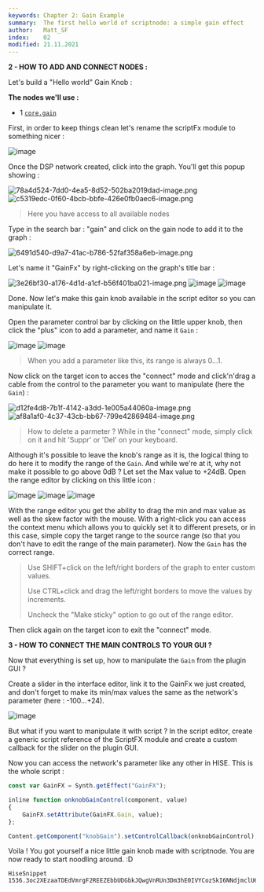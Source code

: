 ```yaml
---
keywords: Chapter 2: Gain Example
summary:  The first hello world of scriptnode: a simple gain effect
author:   Matt_SF
index:    02
modified: 21.11.2021
---
```




 **2 - HOW TO ADD AND CONNECT NODES :**

Let's build a "Hello world" Gain Knob : 

**The nodes we'll use :** 

 - 1 [`core.gain`](/scriptnode/list/core/gain)

First, in order to keep things clean let's rename the scriptFx module to something nicer : 

![image](https://user-images.githubusercontent.com/84969276/142500563-15e8dd97-036f-4795-a3f9-51edc0700715.png)

Once the DSP network created, click into the graph. You'll get this popup showing : 

![78a4d524-7dd0-4ea5-8d52-502ba2019dad-image.png](https://i.imgur.com/gm3qwl3.png)
![c5319edc-0f60-4bcb-bbfe-426e0fb0aec6-image.png](https://i.imgur.com/ynr9knj.png) 
> Here you have access to all available nodes

Type in the search bar : "gain" and click on the gain node to add it to the graph :

![6491d540-d9a7-41ac-b786-52faf358a6eb-image.png](https://i.imgur.com/p3w1L3a.png) 

Let's name it "GainFx" by right-clicking on the graph's title bar : 

![3e26bf30-a176-4d1d-a1cf-b56f401ba021-image.png](https://i.imgur.com/VJkzFDU.png) 
![image](https://user-images.githubusercontent.com/84969276/142492735-bbcbe215-fe17-40f7-8da6-3b134b182734.png)
![image](https://user-images.githubusercontent.com/84969276/142494166-a54632f5-2245-483e-ace1-20b8eeb25f8a.png)

Done. Now let's make this gain knob available in the script editor so you can manipulate it.

Open the parameter control bar by clicking on the little upper knob, then click the "plus" icon to add a parameter, and name it `Gain` :

![image](https://user-images.githubusercontent.com/84969276/142497072-ebdd5708-ca34-4ebd-beb8-6d847bfb8d7c.png)
![image](https://user-images.githubusercontent.com/84969276/142497109-23bb66d1-d534-4fd2-b9a0-8792b496150a.png)

> When you add a parameter like this, its range is always 0...1.

Now click on the target icon to acces the "connect" mode and click'n'drag a cable from the control to the parameter you want to manipulate (here the `Gain`) : 
 
![d12fe4d8-7b1f-4142-a3dd-1e005a44060a-image.png](https://i.imgur.com/YGTaSon.png) 
![af8a1af0-4c37-43cb-bb67-799e42869484-image.png](https://i.imgur.com/3Wv4EfT.png) 

> How to delete a parmeter ? While in the "connect" mode, simply click on it and hit 'Suppr' or 'Del' on your keyboard.

Although it's possible to leave the knob's range as it is, the logical thing to do here it to modify the range of the `Gain`. And while we're at it, why not make it possible to go above 0dB ? Let set the Max value to +24dB.
Open the range editor by clicking on this little icon : 

![image](https://user-images.githubusercontent.com/84969276/142497869-93ebf3f7-71f9-4f34-8d0f-05068551d17b.png)
![image](https://user-images.githubusercontent.com/84969276/142757715-70fc20f8-78e2-4883-b94f-e127928b6eca.png)
![image](https://user-images.githubusercontent.com/84969276/142757754-206a2583-a92f-4443-873a-b3eed4d9fee7.png)

With the range editor you get the ability to drag the min and max value as well as the skew factor with the mouse. With a right-click you can access the context menu which allows you to quickly set it to different presets, or in this case, simple copy the target range to the source range (so that you don't have to edit the range of the main parameter). Now the `Gain` has the correct range.

> Use SHIFT+click on the left/right borders of the graph to enter custom values.
>
> Use CTRL+click and drag the left/right borders to move the values by increments.
>
> Uncheck the "Make sticky" option to go out of the range editor.

Then click again on the target icon to exit the "connect" mode. 

**3 - HOW TO CONNECT THE MAIN CONTROLS TO YOUR GUI ?**

Now that everything is set up, how to manipulate the `Gain` from the plugin GUI ?

Create a slider in the interface editor, link it to the GainFx we just created, and don't forget to make its min/max values the same as the network's parameter (here : -100...+24).

![image](https://user-images.githubusercontent.com/84969276/142757779-66452f0a-27a9-464a-87c5-0c92e03c4b1f.png)

But what if you want to manipulate it with script ? In the script editor, create a generic script reference of the ScriptFX module and create a custom callback for the slider on the plugin GUI.

Now you can access the network's parameter like any other in HISE. This is the whole script : 

```javascript
const var GainFX = Synth.getEffect("GainFX");

inline function onknobGainControl(component, value)
{
	GainFX.setAttribute(GainFX.Gain, value);
};

Content.getComponent("knobGain").setControlCallback(onknobGainControl);
```

Voila ! You got yourself a nice little gain knob made with scriptnode. You are now ready to start noodling around. :D

```snippet
HiseSnippet 1536.3oc2XEzaaTDEdVmrgF2REEZEbbUDGbkJQwgVnRUn3Dm3hE0IVYCozSkI6NNdjmclU6NNIFTuyMN2KH9IvUtkeBHwe.9Iv+.3Myrq2YicCFq1RK9Rx7l27dey68lu4Ma2DQ.IMUjfbV9fQwDjy0b8Gwk8a1GS4n1aibttaGbpjj3YDs0nXbZJID43rvCUBbVdQj92etwVXFlGPJDgPGJnAjGQinxBoca7UTFqENjb.MxR661ncff2TvDCA7rf6ZnXbv.7wjcwJ0p3hbVZmPpTj3KwRRJxYwsDgi76KNkaz+PZJ8HFQMnNxGLjQbKAKTgXkTTy9TVX278cJB431sHJrfIJbS2NzP5X4EQi2SOgWwJriGNUJCuEJAu51vaMK3MEH4XAoEMP5Ft9AIzXYwLJ7bU21bH4zCCgcanXzEU4mbbaJ.M3xUivCHsRfAiWQs0u2Z2wq98V61OnZUHzmJ8NAm3oRqsNy6K7zUBqdLQtSudj.YsULyrhR8pTNixId8FxCjTA2SvGvEGozP4vDAqVfHJVvAWeGvrrgjaW86qtrwDqlRjaJkIziFJI0xjo9StpOn5y.mjCc.BMyMVsUx8yJ2VYlLu0DyXGAkK0l.Gfsr.4tBIYOdMMVp9rpdWbpd8l5bY1hQRl5zpB4jKag03CiNhjXGITJBY2xkLtu3RF6J5.SfwRQAuMmJ2KlveQ04nrnop7JCUfpRcw00yJt7YzPRBhB0PUcyiiHMlsOUi951aik3bKAFEbTLIQRU6AmsIm.m5MksK6tMIcfTDq0MKGBVeV76YE9buFiJFztQjHLy1AziHLTjMQzSNOBasz62HcXudTPhqqW3VftggLRWQJUkhJza8yAZtXe52QTZt1pPLbxSgv4eQ3PFVVlTPA2rIT1z9jn5zFG70HalxWZLEyJDugaWpLn+zwXkofQH29p.iY7quqqgRo.fK515ad8QlVMqtC7ox4Ww0PAMMJTmevs37bbBIFmPNPzkgGUKEGEyH6C36NdGwDACTEOSRBDab+VJMpEzGy4DV57vUrzLGQpe4Ij8ECkT9wcv.Cr5bwtCi7gKcCHMyPGHyohhxvLdM0XUMgOgGpG7WvurIqqF6jMY87IKXaP6RjmJRFnSEY+OjHTw8q4lpCxOs2Y0QaxXhSUTDzrJTHGnk0UvFE2WvoAJQFMxQ5lQhgJ9DCbcprqlXXoV3.HPMpKV1WU6qnKgDLIY0fwEbiy4pkj2zgYWBtHRyRAsbTph.h0cwIP2HvEnJhtJNKXQ7YpzTifyQUL6u1oGplM.yPGZXQAfp7nIZnQqqR0kbOVgrR.+p.vSHqpmX1QoSEaLgr.LTOLdDx4c5P4GVlY+Im2Ae1Ejc+F9ioE0x94m+7ecC+AjSMXMS54G+K2pgYin4tO7h2Yr4PoHBJb0DNHKbrzj3.gl.GM9wYCGe6Gr8uugoyH+HgP1GpyuHXtai+A+Os3.Te+uJNbM28IP6IFqLgsJmVbrgiUP7keFZhkpuAmSzTPoYWnmMDJQTUcsCGWcNFlFYuhv3NmAzrooZD.01nsDhAQXMAxb03g88O2xL4UceL9Dht+VMYvszi6IRh7dHA3ITWdV+RdqyuMqu0IdleqydAR.BGjf4owhTRcaKeg4V2dtsIxg7xpaDURK01qEr8rz6JMxEttsvtXdIiAiKYoNTqdq9iM1gig6b7IvtIbuz.XyhKRm5dc5NjkRdLMT1ut8BKDuts3uDmDB4kfRchrvk8ru5y4y9V5Mtm88VP+lkZlZ4bL5SUMBsC+DBCNMpw36CG+5gGxj4RKebpifKxuSuHQuOAZH43iIkpel5FBd7H7XuBI2rw9DFAmZcD6ia7H3JebRGyaElmXQ8+0MVN070G4ZfqmhCv6s22Irv+qemvre5Cn.eyNK9gt.U75d5To2+M4xWGOw30gOhvAIhmFXdYl5P+UzRf8MW+UIW1siZrW87uRh5SGrl5iLPeZPfpd8Sfael9ZVeNVymNGq4tywZt2brlOaNVymOGq49W5ZT2Tm8XCUMOHn6N5lFcbLMqnK+Q+Mvmomg1
```
